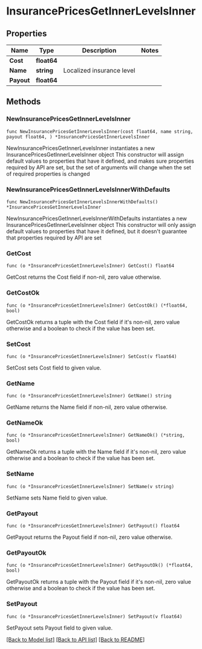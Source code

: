 # InsurancePricesGetInnerLevelsInner

## Properties

Name | Type | Description | Notes
------------ | ------------- | ------------- | -------------
**Cost** | **float64** |  | 
**Name** | **string** | Localized insurance level | 
**Payout** | **float64** |  | 

## Methods

### NewInsurancePricesGetInnerLevelsInner

`func NewInsurancePricesGetInnerLevelsInner(cost float64, name string, payout float64, ) *InsurancePricesGetInnerLevelsInner`

NewInsurancePricesGetInnerLevelsInner instantiates a new InsurancePricesGetInnerLevelsInner object
This constructor will assign default values to properties that have it defined,
and makes sure properties required by API are set, but the set of arguments
will change when the set of required properties is changed

### NewInsurancePricesGetInnerLevelsInnerWithDefaults

`func NewInsurancePricesGetInnerLevelsInnerWithDefaults() *InsurancePricesGetInnerLevelsInner`

NewInsurancePricesGetInnerLevelsInnerWithDefaults instantiates a new InsurancePricesGetInnerLevelsInner object
This constructor will only assign default values to properties that have it defined,
but it doesn't guarantee that properties required by API are set

### GetCost

`func (o *InsurancePricesGetInnerLevelsInner) GetCost() float64`

GetCost returns the Cost field if non-nil, zero value otherwise.

### GetCostOk

`func (o *InsurancePricesGetInnerLevelsInner) GetCostOk() (*float64, bool)`

GetCostOk returns a tuple with the Cost field if it's non-nil, zero value otherwise
and a boolean to check if the value has been set.

### SetCost

`func (o *InsurancePricesGetInnerLevelsInner) SetCost(v float64)`

SetCost sets Cost field to given value.


### GetName

`func (o *InsurancePricesGetInnerLevelsInner) GetName() string`

GetName returns the Name field if non-nil, zero value otherwise.

### GetNameOk

`func (o *InsurancePricesGetInnerLevelsInner) GetNameOk() (*string, bool)`

GetNameOk returns a tuple with the Name field if it's non-nil, zero value otherwise
and a boolean to check if the value has been set.

### SetName

`func (o *InsurancePricesGetInnerLevelsInner) SetName(v string)`

SetName sets Name field to given value.


### GetPayout

`func (o *InsurancePricesGetInnerLevelsInner) GetPayout() float64`

GetPayout returns the Payout field if non-nil, zero value otherwise.

### GetPayoutOk

`func (o *InsurancePricesGetInnerLevelsInner) GetPayoutOk() (*float64, bool)`

GetPayoutOk returns a tuple with the Payout field if it's non-nil, zero value otherwise
and a boolean to check if the value has been set.

### SetPayout

`func (o *InsurancePricesGetInnerLevelsInner) SetPayout(v float64)`

SetPayout sets Payout field to given value.



[[Back to Model list]](../README.md#documentation-for-models) [[Back to API list]](../README.md#documentation-for-api-endpoints) [[Back to README]](../README.md)


